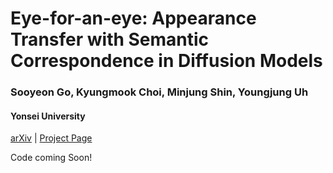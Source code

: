 # Eye-for-an-eye: Appearance Transfer with Semantic Correspondence in Diffusion Models

### Sooyeon Go,  Kyungmook Choi,  Minjung Shin,  Youngjung Uh
#### Yonsei University
[arXiv]() | [Project Page]()

Code coming Soon!
